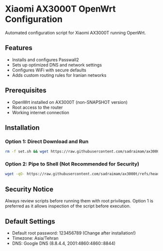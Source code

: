 # Xiaomi AX3000T OpenWrt Configuration

Automated configuration script for Xiaomi AX3000T running OpenWrt.

## Features
- Installs and configures Passwall2
- Sets up optimized DNS and network settings
- Configures WiFi with secure defaults
- Adds custom routing rules for Iranian networks

## Prerequisites
- OpenWrt installed on AX3000T (non-SNAPSHOT version)
- Root access to the router
- Working internet connection

## Installation

### Option 1: Direct Download and Run
```bash
rm -f set.sh && wget https://raw.githubusercontent.com/sadraimam/ax3000t/refs/heads/main/set.sh && chmod 777 set.sh && sh set.sh
```

### Option 2: Pipe to Shell (Not Recommended for Security)
```bash
wget -qO- https://raw.githubusercontent.com/sadraimam/ax3000t/refs/heads/main/set.sh | sh
```

## Security Notice
Always review scripts before running them with root privileges. Option 1 is preferred as it allows inspection of the script before execution.

## Default Settings
- Default root password: 123456789 (Change after installation!)
- Timezone: Asia/Tehran
- DNS: Google DNS (8.8.4.4, 2001:4860:4860::8844)